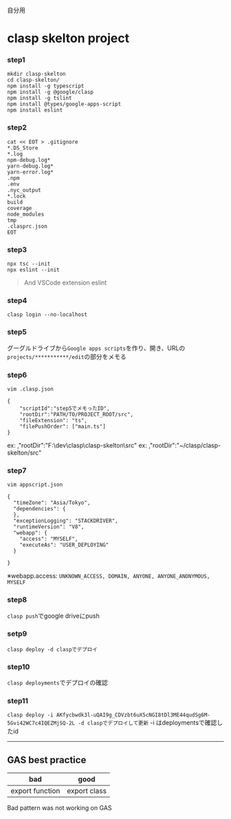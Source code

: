 自分用

# clasp skelton project

### step1
```
mkdir clasp-skelton
cd clasp-skelton/
npm install -g typescript
npm install -g @google/clasp
npm install -g tslint
npm install @types/google-apps-script
npm install eslint
```

### step2

```
cat << EOT > .gitignore
*.DS_Store
*.log
npm-debug.log*
yarn-debug.log*
yarn-error.log*
.npm
.env
.nyc_output
*.lock
build
coverage
node_modules
tmp
.clasprc.json
EOT
```

### step3

```
npx tsc --init
npx eslint --init
```
>   And VSCode extension eslint

### step4 

```
clasp login --no-localhost
```

### step5

グーグルドライブから`Google apps scripts`を作り、開き、URLの`projects/***********/edit`の部分をメモる

### step6 

`vim .clasp.json`
```
{
    "scriptId":"step5でメモったID",
    "rootDir":"PATH/TO/PROJECT_ROOT/src",
    "fileExtension": "ts",
    "filePushOrder": ["main.ts"]
}
```
ex: ,"rootDir":"F:\\dev\\clasp\\clasp-skelton\\src"
ex: ,"rootDir":"~/clasp/clasp-skelton/src"


### step7

`vim appscript.json`
```
{
  "timeZone": "Asia/Tokyo",
  "dependencies": {
  },
  "exceptionLogging": "STACKDRIVER",
  "runtimeVersion": "V8",
  "webapp": {
    "access": "MYSELF",
    "executeAs": "USER_DEPLOYING"
  }

}
```
※webapp.access: `UNKNOWN_ACCESS, DOMAIN, ANYONE, ANYONE_ANONYMOUS, MYSELF`

### step8
`clasp push`でgoogle driveにpush

### setp9

`clasp deploy -d claspでデプロイ`

### step10
`clasp deployments`でデプロイの確認

### step11
`clasp deploy -i AKfycbwdk3l-uQAI9g_CDVzbt6uX5cNGI8tDl3ME44qudSg6M-5Gvi42WC7c4IQEZMjSQ-2L -d claspでデプロイして更新`
-i はdeploymentsで確認したid

----

## GAS best practice
| bad | good |
| --- | --- |
| export function | export class |

Bad pattern was not working on GAS
